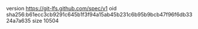 version https://git-lfs.github.com/spec/v1
oid sha256:b61ecc3cb9291c645b1f3f94a15ab45b231c6b95b9bcb47f96f6db3324a7a635
size 10504
